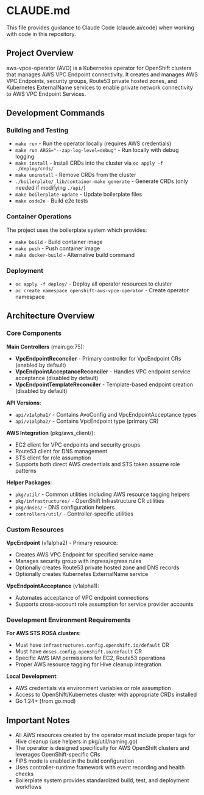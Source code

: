 # CLAUDE.md

This file provides guidance to Claude Code (claude.ai/code) when working with code in this repository.

## Project Overview

aws-vpce-operator (AVO) is a Kubernetes operator for OpenShift clusters that manages AWS VPC Endpoint connectivity. It creates and manages AWS VPC Endpoints, security groups, Route53 private hosted zones, and Kubernetes ExternalName services to enable private network connectivity to AWS VPC Endpoint Services.

## Development Commands

### Building and Testing
- `make run` - Run the operator locally (requires AWS credentials)
- `make run ARGS="--zap-log-level=debug"` - Run locally with debug logging
- `make install` - Install CRDs into the cluster via `oc apply -f ./deploy/crds/`
- `make uninstall` - Remove CRDs from the cluster
- `./boilerplate/_lib/container-make generate` - Generate CRDs (only needed if modifying `./api/`)
- `make boilerplate-update` - Update boilerplate files
- `make osde2e` - Build e2e tests

### Container Operations
The project uses the boilerplate system which provides:
- `make build` - Build container image
- `make push` - Push container image
- `make docker-build` - Alternative build command

### Deployment
- `oc apply -f deploy/` - Deploy all operator resources to cluster
- `oc create namespace openshift-aws-vpce-operator` - Create operator namespace

## Architecture Overview

### Core Components

**Main Controllers** (main.go:75):
- **VpcEndpointReconciler** - Primary controller for VpcEndpoint CRs (enabled by default)
- **VpcEndpointAcceptanceReconciler** - Handles VPC endpoint service acceptance (disabled by default)
- **VpcEndpointTemplateReconciler** - Template-based endpoint creation (disabled by default)

**API Versions**:
- `api/v1alpha1/` - Contains AvoConfig and VpcEndpointAcceptance types
- `api/v1alpha2/` - Contains VpcEndpoint type (primary CR)

**AWS Integration** (pkg/aws_client/):
- EC2 client for VPC endpoints and security groups
- Route53 client for DNS management
- STS client for role assumption
- Supports both direct AWS credentials and STS token assume role patterns

**Helper Packages**:
- `pkg/util/` - Common utilities including AWS resource tagging helpers
- `pkg/infrastructures/` - OpenShift Infrastructure CR utilities
- `pkg/dnses/` - DNS configuration helpers
- `controllers/util/` - Controller-specific utilities

### Custom Resources

**VpcEndpoint** (v1alpha2) - Primary resource:
- Creates AWS VPC Endpoint for specified service name
- Manages security group with ingress/egress rules
- Optionally creates Route53 private hosted zone and DNS records
- Optionally creates Kubernetes ExternalName service

**VpcEndpointAcceptance** (v1alpha1):
- Automates acceptance of VPC endpoint connections
- Supports cross-account role assumption for service provider accounts

### Development Environment Requirements

**For AWS STS ROSA clusters**:
- Must have `infrastructures.config.openshift.io/default` CR
- Must have `dnses.config.openshift.io/default` CR
- Specific AWS IAM permissions for EC2, Route53 operations
- Proper AWS resource tagging for Hive cleanup integration

**Local Development**:
- AWS credentials via environment variables or role assumption
- Access to OpenShift/Kubernetes cluster with appropriate CRDs installed
- Go 1.24+ (from go.mod)

## Important Notes

- All AWS resources created by the operator must include proper tags for Hive cleanup (use helpers in pkg/util/naming.go)
- The operator is designed specifically for AWS OpenShift clusters and leverages OpenShift-specific CRs
- FIPS mode is enabled in the build configuration
- Uses controller-runtime framework with event recording and health checks
- Boilerplate system provides standardized build, test, and deployment workflows